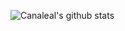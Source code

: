
![Canaleal's github stats](https://github-readme-stats.vercel.app/api?username=canaleal&&count_private=true&show_icons=true&hide_title=true&show_icons=true&theme=tokyonight)
<!-- <img width="360px" src="https://github-readme-stats.vercel.app/api/top-langs/?username=canaleal&layout=compact&langs_count=8&theme=tokyonight"/> -->
